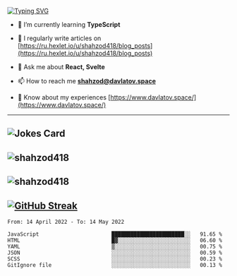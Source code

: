[![Typing SVG](https://readme-typing-svg.herokuapp.com?font=Turret+Road&height=30&lines=HI!+I%60m+Frontend+Developer)](https://git.io/typing-svg)

- 🌱 I’m currently learning **TypeScript**

- 📝 I regularly write articles on [https://ru.hexlet.io/u/shahzod418/blog_posts](https://ru.hexlet.io/u/shahzod418/blog_posts)

- 💬 Ask me about **React, Svelte**

- 📫 How to reach me **shahzod@davlatov.space**

- 📄 Know about my experiences [https://www.davlatov.space/](https://www.davlatov.space/)

---
![Jokes Card](https://readme-jokes.vercel.app/api?theme=radical)
---
![shahzod418](https://github-readme-stats.vercel.app/api/top-langs?username=shahzod418&show_icons=true&theme=radical&locale=en&layout=compact)
---
![shahzod418](https://github-readme-stats.vercel.app/api?username=shahzod418&show_icons=true&theme=radical&locale=en&count_private=true)
---
[![GitHub Streak](http://github-readme-streak-stats.herokuapp.com?user=shahzod418&theme=radical&date_format=M%20j%5B%2C%20Y%5D)](https://git.io/streak-stats)
---
<!--START_SECTION:waka-->

```text
From: 14 April 2022 - To: 14 May 2022

JavaScript                       ███████████████████████░░   91.65 %
HTML                             █▓░░░░░░░░░░░░░░░░░░░░░░░   06.60 %
YAML                             ▒░░░░░░░░░░░░░░░░░░░░░░░░   00.75 %
JSON                             ░░░░░░░░░░░░░░░░░░░░░░░░░   00.59 %
SCSS                             ░░░░░░░░░░░░░░░░░░░░░░░░░   00.23 %
GitIgnore file                   ░░░░░░░░░░░░░░░░░░░░░░░░░   00.13 %
```

<!--END_SECTION:waka-->
